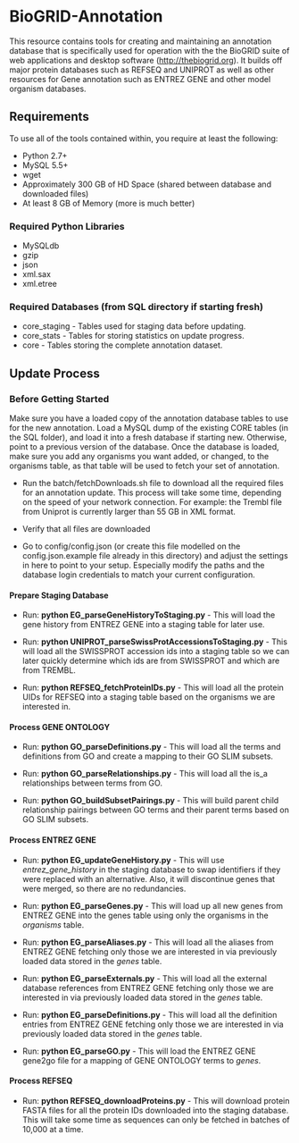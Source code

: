 BioGRID-Annotation
==================

This resource contains tools for creating and maintaining an annotation database that is specifically used for operation with the the BioGRID suite of web applications and desktop software (http://thebiogrid.org). It builds off major protein databases such as REFSEQ and UNIPROT as well as other resources for Gene annotation such as ENTREZ GENE and other model organism databases. 

## Requirements
To use all of the tools contained within, you require at least the following:

+ Python 2.7+
+ MySQL 5.5+
+ wget
+ Approximately 300 GB of HD Space (shared between database and downloaded files)
+ At least 8 GB of Memory (more is much better)

### Required Python Libraries
+ MySQLdb
+ gzip
+ json
+ xml.sax
+ xml.etree

### Required Databases (from SQL directory if starting fresh)
+ core_staging - Tables used for staging data before updating.
+ core_stats - Tables for storing statistics on update progress.
+ core - Tables storing the complete annotation dataset.

## Update Process

### Before Getting Started 
Make sure you have a loaded copy of the annotation database tables to use for the new annotation. Load a MySQL dump of the existing CORE tables (in the SQL folder), and load it into a fresh database if starting new. Otherwise, point to a previous version of the database. Once the database is loaded, make sure you add any organisms you want added, or changed, to the organisms table, as that table will be used to fetch your set of annotation.

+ Run the batch/fetchDownloads.sh file to download all the required files for an annotation update. This process will take some time, depending on the speed of your network connection. For example: the Trembl file from Uniprot is currently larger than 55 GB in XML format.

+ Verify that all files are downloaded

+  Go to config/config.json (or create this file modelled on the config.json.example file already in this directory) and adjust the settings in here to point to your setup. Especially modify the paths and the database login credentials to match your current configuration.

#### Prepare Staging Database

+ Run: **python EG_parseGeneHistoryToStaging.py** - This will load the gene history from ENTREZ GENE into a staging table for later use.

+ Run: **python UNIPROT_parseSwissProtAccessionsToStaging.py** - This will load all the SWISSPROT accession ids into a staging table so we can later quickly determine which ids are from SWISSPROT and which are from TREMBL.

+ Run: **python REFSEQ_fetchProteinIDs.py** - This will load all the protein UIDs for REFSEQ into a staging table based on the organisms we are interested in.

#### Process GENE ONTOLOGY

+ Run: **python GO_parseDefinitions.py** - This will load all the terms and definitions from GO and create a mapping to their GO SLIM subsets.

+ Run: **python GO_parseRelationships.py** - This will load all the is_a relationships between terms from GO.

+ Run: **python GO_buildSubsetPairings.py** - This will build parent child relationship pairings between GO terms and their parent terms based on GO SLIM subsets.

#### Process ENTREZ GENE

+ Run: **python EG_updateGeneHistory.py** - This will use _entrez_gene_history_ in the staging database to swap identifiers if they were replaced with an alternative. Also, it will discontinue genes that were merged, so there are no redundancies.

+ Run: **python EG_parseGenes.py** - This will load up all new genes from ENTREZ GENE into the genes table using only the organisms in the _organisms_ table.

+ Run: **python EG_parseAliases.py** - This will load all the aliases from ENTREZ GENE fetching only those we are interested in via previously loaded data stored in the _genes_ table.

+ Run: **python EG_parseExternals.py** - This will load all the external database references from ENTREZ GENE fetching only those we are interested in via previously loaded data stored in the _genes_ table.

+ Run: **python EG_parseDefinitions.py** - This will load all the definition entries from ENTREZ GENE fetching only those we are interested in via previously loaded data stored in the _genes_ table.

+ Run: **python EG_parseGO.py** - This will load the ENTREZ GENE gene2go file for a mapping of GENE ONTOLOGY terms to _genes_.
 
#### Process REFSEQ

+ Run: **python REFSEQ_downloadProteins.py** - This will download protein FASTA files for all the protein IDs downloaded into the staging database. This will take some time as sequences can only be fetched in batches of 10,000 at a time.